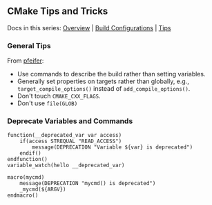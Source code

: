 CMake Tips and Tricks
---------------------

Docs in this series: [Overview](cmake.md)
| [Build Configurations](cmake-config.md)
| [Tips](cmake-tips.md)


### General Tips

From [pfeifer]:

- Use commands to describe the build rather than setting variables.
- Generally set properties on targets rather than globally, e.g.,
  `target_compile_options()` instead of `add_compile_options()`.
- Don't touch `CMAKE_CXX_FLAGS`.
- Don't use `file(GLOB)`


### Deprecate Variables and Commands

    function(__deprecated_var var access)
        if(access STREQUAL "READ_ACCESS")
            message(DEPRECATION "Variable ${var} is deprecated")
        endif()
    endfunction()
    variable_watch(hello __deprecated_var)

    macro(mycmd)
        message(DEPRECATION "mycmd() is deprecated")
        _mycmd(${ARGV})
    endmacro()



<!-------------------------------------------------------------------->
[pfeifer]: https://github.com/boostcon/cppnow_presentations_2017/blob/master/05-19-2017_friday/effective_cmake__daniel_pfeifer__cppnow_05-19-2017.pdf
